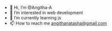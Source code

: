 - 👋 Hi, I’m @Angitha-A
- 👀 I’m interested in web development
- 🌱 I’m currently learning js
- 📫 How to reach me angithanatasha@gmail.com

<!---
Angitha-A/Angitha-A is a ✨ special ✨ repository because its `README.md` (this file) appears on your GitHub profile.
You can click the Preview link to take a look at your changes.
--->
